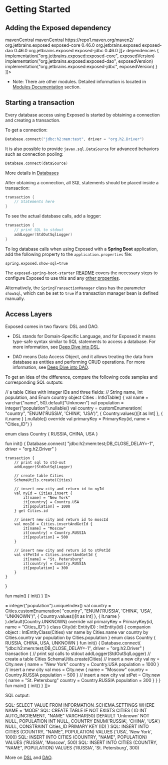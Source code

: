 # Getting Started

## Adding the Exposed dependency

<tabs>
    <tab title="Maven">
        <code-block lang="xml">
<![CDATA[
<repositories>
    <repository>
        <id>mavenCentral</id>
        <name>mavenCentral</name>
        <url>https://repo1.maven.org/maven2/</url>
    </repository>
</repositories>

<dependencies>
    <dependency>
      <groupId>org.jetbrains.exposed</groupId>
      <artifactId>exposed-core</artifactId>
      <version>0.46.0</version>
    </dependency>
    <dependency>
      <groupId>org.jetbrains.exposed</groupId>
      <artifactId>exposed-dao</artifactId>
      <version>0.46.0</version>
    </dependency>
    <dependency>
      <groupId>org.jetbrains.exposed</groupId>
      <artifactId>exposed-jdbc</artifactId>
      <version>0.46.0</version>
    </dependency>
</dependencies>
]]>
</code-block>
    </tab>
    <tab title="Gradle Kotlin Script">
        <code-block lang="kotlin">
<![CDATA[
val exposedVersion: String = "0.46.0"

dependencies {
implementation("org.jetbrains.exposed:exposed-core", exposedVersion)
implementation("org.jetbrains.exposed:exposed-dao", exposedVersion)
implementation("org.jetbrains.exposed:exposed-jdbc", exposedVersion)
}
]]>
</code-block>
    </tab>
</tabs>

- Note: There are other modules. Detailed information is located in [Modules Documentation](Modules-Documentation.md) section.

## Starting a transaction

Every database access using Exposed is started by obtaining a connection and creating a transaction.

To get a connection:

```kotlin
Database.connect("jdbc:h2:mem:test", driver = "org.h2.Driver")
```

It is also possible to provide `javax.sql.DataSource` for advanced behaviors such as connection pooling:

```kotlin
Database.connect(dataSource)
```

More details in [Databases](Databases.md)

After obtaining a connection, all SQL statements should be placed inside a transaction:

```kotlin
transaction {
    // Statements here
}
```

To see the actual database calls, add a logger:

```kotlin
transaction {
    // print SQL to stdout
    addLogger(StdOutSqlLogger)
}
```

To log database calls when using Exposed with a **Spring Boot** application, add the following property to the `application.properties` file:

```properties
spring.exposed.show-sql=true
```

The `exposed-spring-boot-starter` [README](https://github.com/JetBrains/Exposed/tree/main/exposed-spring-boot-starter#configuring-exposed) 
covers the necessary steps to configure Exposed to use this and any [other properties](https://github.com/JetBrains/Exposed/tree/main/exposed-spring-boot-starter#automatic-schema-creation).

Alternatively, the `SpringTransactionManager` class has the parameter `showSql`, which can be set to `true` if a transaction manager bean is defined manually.

## Access Layers

Exposed comes in two flavors: DSL and DAO.

- DSL stands for Domain-Specific Language, and for Exposed it means type-safe syntax similar to SQL statements to access a database. For more
  information, see [Deep Dive into DSL](Deep-Dive-into-DSL.md).

- DAO means Data Access Object, and it allows treating the data from database as entities and performing CRUD operations. For more information, see
  [Deep Dive into DAO](Deep-Dive-into-DAO.md).

To get an idea of the difference, compare the following code samples and corresponding SQL outputs:

<tabs>
<tab title="DSL">
<code-block lang="kotlin">
<![CDATA[
import org.jetbrains.exposed.dao.id.IntIdTable
import org.jetbrains.exposed.sql.Column
import org.jetbrains.exposed.sql.*
import org.jetbrains.exposed.sql.transactions.transaction

// a table Cities with integer IDs and three fields:
// String name, Int population, and Enum country
object Cities : IntIdTable() {
val name = varchar("name", 50).default("Unknown")
val population = integer("population").nullable()
val country = customEnumeration(
"country",
"ENUM('RUSSIA', 'CHINA', 'USA')",
{ Country.values()[it as Int] },
{ it.name }
).nullable()
override val primaryKey = PrimaryKey(id, name = "Cities_ID")
}

enum class Country {
RUSSIA, CHINA, USA
}

fun init() {
Database.connect(
"jdbc:h2:mem:test;DB_CLOSE_DELAY=-1",
driver = "org.h2.Driver"
)

    transaction {
        // print sql to std-out
        addLogger(StdOutSqlLogger)

        // create table Cities
        SchemaUtils.create(Cities)

        // insert new city and return id to nyId
        val nyId = Cities.insert {
            it[name] = "New York"
            it[country] = Country.USA
            it[population] = 1000
        } get Cities.id

        // insert new city and return id to moscId
        val mosId = Cities.insertAndGetId {
            it[name] = "Moscow"
            it[country] = Country.RUSSIA
            it[population] = 500
        }

        // insert new city and return id to stPetId
        val stPetId = Cities.insertAndGetId {
            it[name] = "St. Petersburg"
            it[country] = Country.RUSSIA
            it[population] = 300
        }
    }

}

fun main() {
init()
}
]]>
</code-block>
</tab>
<tab title="DAO">
<code-block lang="kotlin">
<![CDATA[
import org.jetbrains.exposed.dao.id.IntIdTable
import org.jetbrains.exposed.sql.Column
import org.jetbrains.exposed.sql.Database
import org.jetbrains.exposed.sql.SchemaUtils
import org.jetbrains.exposed.sql.StdOutSqlLogger
import org.jetbrains.exposed.sql.addLogger
import org.jetbrains.exposed.sql.transactions.transaction


// a table Cities with integer IDs
object Cities : IntIdTable() {
val name = varchar("name", 50).default("Unknown")
val population: Column<Int> = integer("population").uniqueIndex()
val country = Cities.customEnumeration(
"country",
"ENUM('RUSSIA', 'CHINA', 'USA', 'UNKNOWN')",
{ Country.values()[it as Int] },
{ it.name }
).default(Country.UNKNOWN)
override val primaryKey = PrimaryKey(id, name = "Cities_ID")
}
class City(id: EntityID<Int>) : IntEntity(id) {
companion object : IntEntityClass<City>(Cities)

    var name by Cities.name
    var country by Cities.country
    var population by Cities.population

}

enum class Country {
RUSSIA, CHINA, USA, UNKNOWN
}

fun init() {
Database.connect(
"jdbc:h2:mem:test;DB_CLOSE_DELAY=-1",
driver = "org.h2.Driver"
)

    transaction {
        // print sql calls to stdout
        addLogger(StdOutSqlLogger)

        // create a table Cities
        SchemaUtils.create(Cities)

        // insert a new city
        val ny = City.new {
            name = "New York"
            country = Country.USA
            population = 1000
        }

        // insert a new city
        val mos = City.new {
            name = "Moscow"
            country = Country.RUSSIA
            population = 500
        }

        // insert a new city
        val stPet = City.new {
            name = "St. Petersburg"
            country = Country.RUSSIA
            population = 300
        }
    }

}

fun main() {
init()
}
]]>
</code-block>
</tab>
</tabs>

SQL output:

<code-block lang="sql">
SQL: SELECT VALUE FROM INFORMATION_SCHEMA.SETTINGS WHERE NAME = 'MODE'
SQL: CREATE TABLE IF NOT EXISTS CITIES (
    ID INT AUTO_INCREMENT,
    "NAME" VARCHAR(50) DEFAULT 'Unknown' NOT NULL,
    POPULATION INT NULL,
    COUNTRY ENUM('RUSSIA', 'CHINA', 'USA') NULL,
    CONSTRAINT Cities_ID PRIMARY KEY (ID)
)
SQL: INSERT INTO CITIES (COUNTRY, "NAME", POPULATION) VALUES ('USA', 'New York', 1000)
SQL: INSERT INTO CITIES (COUNTRY, "NAME", POPULATION) VALUES ('RUSSIA', 'Moscow', 500)
SQL: INSERT INTO CITIES (COUNTRY, "NAME", POPULATION) VALUES ('RUSSIA', 'St. Petersburg', 300)
</code-block>

More on [DSL](Deep-Dive-into-DSL.md) and [DAO](Deep-Dive-into-DAO.md).
